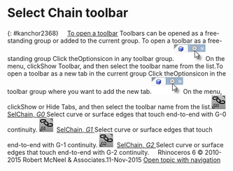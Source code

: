 ---
---


# Select Chain toolbar
{: #kanchor2368}
 [![images/transparent.gif](images/transparent.gif)To open a toolbar](javascript:void(0);) Toolbars can be opened as a free-standing group or added to the current group.
To open a toolbar as a free-standing group
Click theOptionsicon in any toolbar group.![images/toolbar-howtoopen.png](images/toolbar-howtoopen.png)On the menu, clickShow Toolbar, and then select the toolbar name from the list.To open a toolbar as a new tab in the current group
Click theOptionsicon in the toolbar group where you want to add the new tab.![images/toolbar-howtoopen.png](images/toolbar-howtoopen.png)On the menu, clickShow or Hide Tabs, and then select the toolbar name from the list.![images/selchain-g-0.png](images/selchain-g-0.png) [SelChain, *G0* ](selection-commands.html#selchain) 
Select curve or surface edges that touch end-to-end with G-0 continuity.
![images/selchain-g-1.png](images/selchain-g-1.png) [SelChain, *G1* ](selection-commands.html#selchain) 
Select curve or surface edges that touch end-to-end with G-1 continuity.
![images/selchain-g-2.png](images/selchain-g-2.png) [SelChain, *G2* ](selection-commands.html#selchain) 
Select curve or surface edges that touch end-to-end with G-2 continuity.
&#160;
&#160;
Rhinoceros 6 © 2010-2015 Robert McNeel &amp; Associates.11-Nov-2015
 [Open topic with navigation](select-chain-toolbar.html) 

